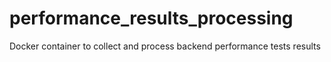 # performance_results_processing
Docker container to collect and process backend performance tests results
